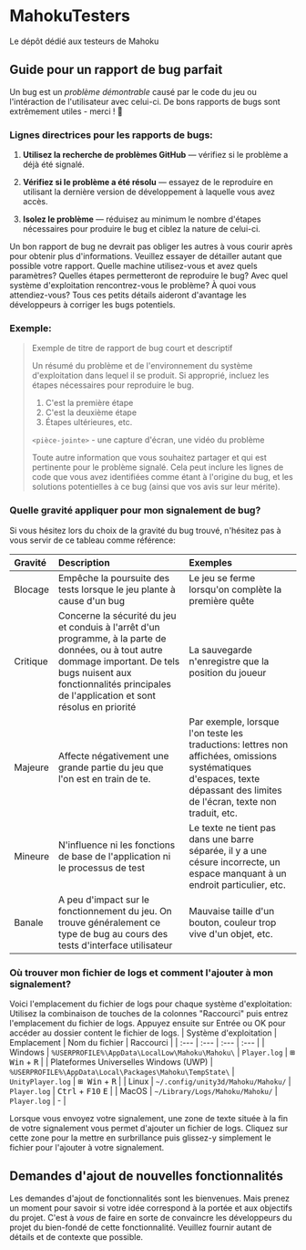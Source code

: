 # MahokuTesters
Le dépôt dédié aux testeurs de Mahoku

## Guide pour un rapport de bug parfait
Un bug est un _problème démontrable_ causé par le code du jeu ou l'intéraction de l'utilisateur avec celui-ci.
De bons rapports de bugs sont extrêmement utiles - merci ! 🙏

### Lignes directrices pour les rapports de bugs:

1. **Utilisez la recherche de problèmes GitHub** &mdash; vérifiez si le problème a déjà été
    signalé.

2. **Vérifiez si le problème a été résolu** &mdash; essayez de le reproduire en utilisant la dernière version de développement à laquelle vous avez accès.

3. **Isolez le problème** &mdash; réduisez au minimum le nombre d'étapes nécessaires pour produire le bug et ciblez la nature de celui-ci.

Un bon rapport de bug ne devrait pas obliger les autres à vous courir après pour obtenir plus d'informations.
Veuillez essayer de détailler autant que possible votre rapport. Quelle machine utilisez-vous et avez quels paramètres? Quelles étapes permetteront de reproduire le bug? Avec quel système d'exploitation rencontrez-vous le problème? À quoi vous attendiez-vous? Tous ces petits détails aideront d'avantage les développeurs à corriger les bugs potentiels.

### Exemple:

> Exemple de titre de rapport de bug court et descriptif
>
> Un résumé du problème et de l'environnement du système d'exploitation dans lequel il se produit.
> Si approprié, incluez les étapes nécessaires pour reproduire le bug.
>
> 1. C'est la première étape
> 2. C'est la deuxième étape
> 3. Étapes ultérieures, etc.
>
> `<pièce-jointe>` - une capture d'écran, une vidéo du problème
>
> Toute autre information que vous souhaitez partager et qui est pertinente pour le problème
> signalé. Cela peut inclure les lignes de code que vous avez identifiées comme étant
> à l'origine du bug, et les solutions potentielles à ce bug (ainsi que vos avis sur leur
> mérite).

### Quelle gravité appliquer pour mon signalement de bug?
Si vous hésitez lors du choix de la gravité du bug trouvé, n'hésitez pas à vous servir de ce tableau comme référence:

| Gravité | Description | Exemples |
| :--- | :--- | :--- |
| Blocage | Empêche la poursuite des tests lorsque le jeu plante à cause d'un bug | Le jeu se ferme lorsqu'on complète la première quête |
| Critique | Concerne la sécurité du jeu et conduis à l'arrêt d'un programme, à la parte de données, ou à tout autre dommage important. De tels bugs nuisent aux fonctionnalités principales de l'application et sont résolus en priorité | La sauvegarde n'enregistre que la position du joueur |
| Majeure | Affecte négativement une grande partie du jeu que l'on est en train de te. | Par exemple, lorsque l'on teste les traductions: lettres non affichées, omissions systématiques d'espaces, texte dépassant des limites de l'écran, texte non traduit, etc. |
| Mineure | N'influence ni les fonctions de base de l'application ni le processus de test | Le texte ne tient pas dans une barre séparée, il y a une césure incorrecte, un espace manquant à un endroit particulier, etc. |
| Banale | A peu d'impact sur le fonctionnement du jeu. On trouve généralement ce type de bug au cours des tests d'interface utilisateur | Mauvaise taille d'un bouton, couleur trop vive d'un objet, etc. |

### Où trouver mon fichier de logs et comment l'ajouter à mon signalement?

Voici l'emplacement du fichier de logs pour chaque système d'exploitation:
Utilisez la combinaison de touches de la colonnes "Raccourci" puis entrez l'emplacement du fichier de logs. Appuyez ensuite sur Entrée ou OK pour accéder au dossier content le fichier de logs.
| Système d'exploitation | Emplacement | Nom du fichier | Raccourci |
| :--- | :--- | :--- | :--- |
| Windows | `%USERPROFILE%\AppData\LocalLow\Mahoku\Mahoku\` | `Player.log` | <kbd>⊞ Win</kbd> + <kbd>R</kbd> |
| Plateformes Universelles Windows (UWP) | `%USERPROFILE%\AppData\Local\Packages\Mahoku\TempState\` | `UnityPlayer.log` | <kbd>⊞ Win</kbd> + <kbd>R</kbd> |
| Linux | `~/.config/unity3d/Mahoku/Mahoku/` | `Player.log` | <kbd>Ctrl</kbd> + <kbd>F10</kbd> <kbd>E</kbd> |
| MacOS | `~/Library/Logs/Mahoku/Mahoku/` | `Player.log` | - |

Lorsque vous envoyez votre signalement, une zone de texte située à la fin de votre signalement vous permet d'ajouter un fichier de logs.
Cliquez sur cette zone pour la mettre en surbrillance puis glissez-y simplement le fichier pour l'ajouter à votre signalement.

## Demandes d'ajout de nouvelles fonctionnalités

Les demandes d'ajout de fonctionnalités sont les bienvenues. Mais prenez un moment pour savoir
si votre idée correspond à la portée et aux objectifs du projet. C'est à *vous* de faire en
sorte de convaincre les développeurs du projet du bien-fondé de cette fonctionnalité. Veuillez
fournir autant de détails et de contexte que possible.
